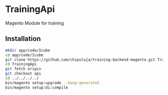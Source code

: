 # TrainingApi

Magento Module for training

## Installation

```sh
mkdir app/code/Icube
cd app/code/Icube
git clone https://github.com/chipulaja/training-backend-magento.git TrainingApi
cd TrainingApi
git fetch origin
git checkout api
cd ../../../../
bin/magento setup:upgrade --keep-generated
bin/magento setup:di:compile
```
